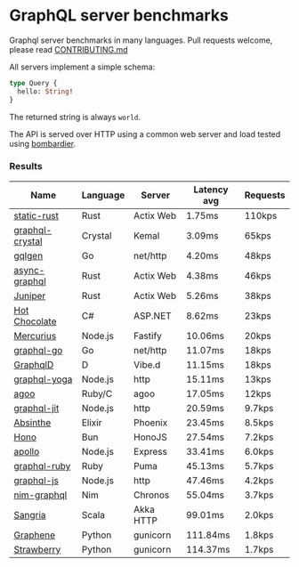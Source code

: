 <!-- README.md is generated from README.ecr, do not edit -->

# GraphQL server benchmarks

Graphql server benchmarks in many languages. Pull requests welcome, please read [CONTRIBUTING.md](CONTRIBUTING.md)

All servers implement a simple schema:

```graphql
type Query {
  hello: String!
}
```

The returned string is always `world`.

The API is served over HTTP using a common web server and load tested using [bombardier](https://github.com/codesenberg/bombardier).

### Results

| Name                          | Language      | Server          | Latency avg      | Requests      |
| ----------------------------  | ------------- | --------------- | ---------------- | ------------- |
| [static-rust](https://actix.rs/) | Rust | Actix Web | 1.75ms | 110kps |
| [graphql-crystal](https://github.com/graphql-crystal/graphql) | Crystal | Kemal | 3.09ms | 65kps |
| [gqlgen](https://github.com/99designs/gqlgen) | Go | net/http | 4.20ms | 48kps |
| [async-graphql](https://github.com/async-graphql/async-graphql) | Rust | Actix Web | 4.38ms | 46kps |
| [Juniper](https://github.com/graphql-rust/juniper) | Rust | Actix Web | 5.26ms | 38kps |
| [Hot Chocolate](https://github.com/ChilliCream/hotchocolate) | C# | ASP.NET | 8.62ms | 23kps |
| [Mercurius](https://github.com/mercurius-js/mercurius) | Node.js | Fastify | 10.06ms | 20kps |
| [graphql-go](https://github.com/graphql-go/graphql) | Go | net/http | 11.07ms | 18kps |
| [GraphqlD](https://github.com/burner/graphqld) | D | Vibe.d | 11.15ms | 18kps |
| [graphql-yoga](https://github.com/dotansimha/graphql-yoga) | Node.js | http | 15.11ms | 13kps |
| [agoo](https://github.com/ohler55/agoo) | Ruby/C | agoo | 17.05ms | 12kps |
| [graphql-jit](https://github.com/zalando-incubator/graphql-jit) | Node.js | http | 20.59ms | 9.7kps |
| [Absinthe](https://github.com/absinthe-graphql/absinthe) | Elixir | Phoenix | 23.45ms | 8.5kps |
| [Hono](https://github.com/honojs/graphql-server) | Bun | HonoJS | 27.54ms | 7.2kps |
| [apollo](https://github.com/apollographql/apollo-server) | Node.js | Express | 33.41ms | 6.0kps |
| [graphql-ruby](https://github.com/rmosolgo/graphql-ruby) | Ruby | Puma | 45.13ms | 5.7kps |
| [graphql-js](https://github.com/graphql/graphql-js) | Node.js | http | 47.46ms | 4.2kps |
| [nim-graphql](https://github.com/status-im/nim-graphql) | Nim | Chronos | 55.04ms | 3.7kps |
| [Sangria](https://github.com/sangria-graphql/sangria) | Scala | Akka HTTP | 99.01ms | 2.0kps |
| [Graphene](https://github.com/graphql-python/graphene) | Python | gunicorn | 111.84ms | 1.8kps |
| [Strawberry](https://github.com/strawberry-graphql/strawberry) | Python | gunicorn | 114.37ms | 1.7kps |
